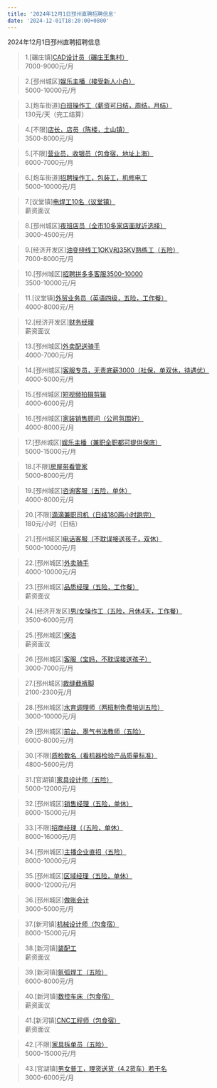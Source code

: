 ```yaml
---
title: '2024年12月1日邳州直聘招聘信息'
date: '2024-12-01T18:20:00+0800'
---
```

2024年12月1日邳州直聘招聘信息
<!--more-->
>1.[碾庄镇][CAD设计员（碾庄王集村）](https://www.pizhouzhipin.com/job/37428)<br>
>7000-9000元/月

>2.[邳州城区][娱乐主播（接受新人小白）](https://www.pizhouzhipin.com/job/38117)<br>
>5000-10000元/月

>3.[炮车街道][白班操作工（薪资可日结，周结，月结）](https://www.pizhouzhipin.com/job/38406)<br>
>130元/天（完工结算）

>4.[不限][店长，店员（陈楼，土山镇）](https://www.pizhouzhipin.com/job/38108)<br>
>3500-8000元/月

>5.[不限][营业员，收银员（包食宿，地址上海）](https://www.pizhouzhipin.com/job/37286)<br>
>6000-7000元/月

>6.[炮车街道][招聘操作工，包装工，机修电工](https://www.pizhouzhipin.com/job/36719)<br>
>5000-10000元/月

>7.[议堂镇][电焊工10名（议堂镇）](https://www.pizhouzhipin.com/job/29676)<br>
>薪资面议

>8.[邳州城区][夜班店员（全市10多家店面就近选择）](https://www.pizhouzhipin.com/job/26174)<br>
>3000-4500元/月

>9.[经济开发区][油变绕线工1OKV和35KV熟练工（五险）](https://www.pizhouzhipin.com/job/38388)<br>
>7000-8000元/月

>10.[邳州城区][招聘拼多多客服3500-10000](https://www.pizhouzhipin.com/job/36722)<br>
>3500-10000元/月

>11.[议堂镇][外贸业务员（英语四级，五险，工作餐）](https://www.pizhouzhipin.com/job/38389)<br>
>4000-8000元/月

>12.[经济开发区][财务经理](https://www.pizhouzhipin.com/job/34548)<br>
>薪资面议

>13.[邳州城区][外卖配送骑手](https://www.pizhouzhipin.com/job/36574)<br>
>4000-7000元/月

>14.[邳州城区][客服专员，无责底薪3000（社保，单双休，待遇优）](https://www.pizhouzhipin.com/job/35428)<br>
>4000-5000元/月

>15.[邳州城区][短视频拍摄剪辑](https://www.pizhouzhipin.com/job/33470)<br>
>4000-6000元/月

>16.[邳州城区][家装销售顾问（公司氛围好）](https://www.pizhouzhipin.com/job/15739)<br>
>4000-8000元/月

>17.[邳州城区][娱乐主播（兼职全职都可提供保底）](https://www.pizhouzhipin.com/job/36359)<br>
>5000-15000元/月

>18.[不限][房屋带看管家](https://www.pizhouzhipin.com/job/36442)<br>
>5000-8000元/月

>19.[邳州城区][咨询客服（五险，单休）](https://www.pizhouzhipin.com/job/34268)<br>
>4000-8000元/月

>20.[不限][滴滴兼职司机（日结180两小时跑完）](https://www.pizhouzhipin.com/job/38013)<br>
>180元/小时（日结）

>21.[邳州城区][电话客服（不耽误接送孩子，双休）](https://www.pizhouzhipin.com/job/34519)<br>
>5000-10000元/月

>22.[邳州城区][外卖骑手](https://www.pizhouzhipin.com/job/30448)<br>
>4000-10000元/月

>23.[邳州城区][品质经理（五险，工作餐）](https://www.pizhouzhipin.com/job/10125)<br>
>薪资面议

>24.[经济开发区][男/女操作工（五险，月休4天，工作餐）](https://www.pizhouzhipin.com/job/27011)<br>
>3500-6000元/月

>25.[邳州城区][保洁](https://www.pizhouzhipin.com/job/5729)<br>
>薪资面议

>26.[邳州城区][客服（宝妈，不耽误接送孩子）](https://www.pizhouzhipin.com/job/33856)<br>
>3000-7000元/月

>27.[邳州城区][裁缝截裤脚](https://www.pizhouzhipin.com/job/38222)<br>
>2100-2300元/月

>28.[邳州城区][水育调理师（两班制免费培训五险）](https://www.pizhouzhipin.com/job/7647)<br>
>3000-10000元/月

>29.[邳州城区][前台、墨气书法教师（五险）](https://www.pizhouzhipin.com/job/25491)<br>
>6000-8000元/月

>30.[不限][质检数名（看机器检验产品质量标准）](https://www.pizhouzhipin.com/job/30855)<br>
>4800-5600元/月

>31.[官湖镇][家具设计师（五险）](https://www.pizhouzhipin.com/job/17853)<br>
>5000-12000元/月

>32.[邳州城区][销售经理（五险，单休）](https://www.pizhouzhipin.com/job/35952)<br>
>8000-15000元/月

>33.[不限][招商经理（（五险，单休）](https://www.pizhouzhipin.com/job/36375)<br>
>8000-16000元/月

>34.[邳州城区][主播企业直招（五险）](https://www.pizhouzhipin.com/job/32318)<br>
>8000-10000元/月

>35.[邳州城区][区域经理（五险，单休）](https://www.pizhouzhipin.com/job/31066)<br>
>8000-12000元/月

>36.[邳州城区][做账会计](https://www.pizhouzhipin.com/job/10606)<br>
>3000-5000元/月

>37.[新河镇][机械设计师（包食宿）](https://www.pizhouzhipin.com/job/30966)<br>
>8000-15000元/月

>38.[新河镇][装配工](https://www.pizhouzhipin.com/job/31436)<br>
>薪资面议

>39.[新河镇][氩弧焊工（五险）](https://www.pizhouzhipin.com/job/36982)<br>
>6000-8000元/月

>40.[新河镇][数控车床（包食宿）](https://www.pizhouzhipin.com/job/30965)<br>
>薪资面议

>41.[新河镇][CNC工程师（包食宿）](https://www.pizhouzhipin.com/job/30964)<br>
>薪资面议

>42.[不限][家具拆单员（五险）](https://www.pizhouzhipin.com/job/28530)<br>
>5000-15000元/月

>43.[官湖镇][男女普工，理货送货（4.2货车）若干名](https://www.pizhouzhipin.com/job/38402)<br>
>3000-6000元/月


